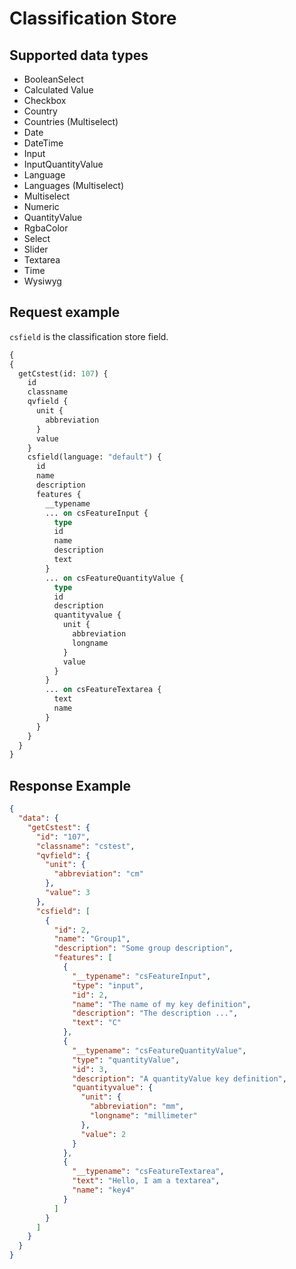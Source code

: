 # Classification Store

## Supported data types

* BooleanSelect
* Calculated Value
* Checkbox
* Country
* Countries (Multiselect)
* Date
* DateTime
* Input
* InputQuantityValue
* Language
* Languages (Multiselect)
* Multiselect
* Numeric
* QuantityValue
* RgbaColor
* Select
* Slider
* Textarea
* Time
* Wysiwyg


## Request example

`csfield` is the classification store field.

```graphql
{
{
  getCstest(id: 107) {
    id
    classname
    qvfield {
      unit {
        abbreviation
      }
      value
    }
    csfield(language: "default") {
      id
      name
      description
      features {
        __typename
        ... on csFeatureInput {
          type
          id
          name
          description
          text
        }
        ... on csFeatureQuantityValue {
          type
          id
          description
          quantityvalue {
            unit {
              abbreviation
              longname
            }
            value
          }
        }
        ... on csFeatureTextarea {
          text
          name
        }
      }
    }
  }
}
```

## Response Example

```json
{
  "data": {
    "getCstest": {
      "id": "107",
      "classname": "cstest",
      "qvfield": {
        "unit": {
          "abbreviation": "cm"
        },
        "value": 3
      },
      "csfield": [
        {
          "id": 2,
          "name": "Group1",
          "description": "Some group description",
          "features": [
            {
              "__typename": "csFeatureInput",
              "type": "input",
              "id": 2,
              "name": "The name of my key definition",
              "description": "The description ...",
              "text": "C"
            },
            {
              "__typename": "csFeatureQuantityValue",
              "type": "quantityValue",
              "id": 3,
              "description": "A quantityValue key definition",
              "quantityvalue": {
                "unit": {
                  "abbreviation": "mm",
                  "longname": "millimeter"
                },
                "value": 2
              }
            },
            {
              "__typename": "csFeatureTextarea",
              "text": "Hello, I am a textarea",
              "name": "key4"
            }
          ]
        }
      ]
    }
  }
}
```